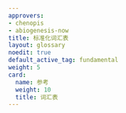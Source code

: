 ```yaml
---
approvers:
- chenopis
- abiogenesis-now
title: 标准化词汇表
layout: glossary
noedit: true
default_active_tag: fundamental
weight: 5
card:
  name: 参考
  weight: 10
  title: 词汇表
---
```


